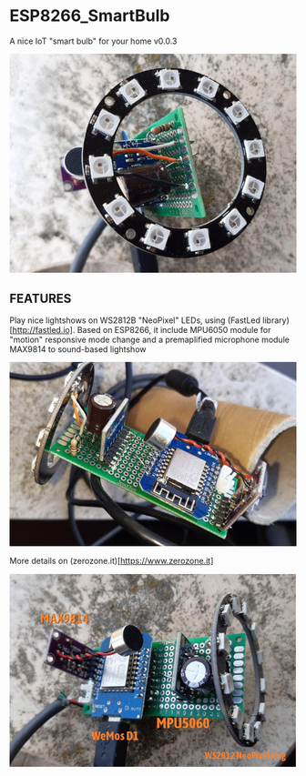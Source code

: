 # ESP8266_SmartBulb
A nice IoT "smart bulb" for your home 
v0.0.3

![ESP8266_SmartBulb](https://raw.githubusercontent.com/michelep/ESP8266_SmartBulb/master/images/1.jpg)

## FEATURES

Play nice lightshows on WS2812B "NeoPixel" LEDs, using (FastLed library)[http://fastled.io]. Based on ESP8266, it include MPU6050 module for "motion" responsive mode change and a premaplified microphone module MAX9814 to sound-based lightshow

![ESP8266_SmartBulb](https://raw.githubusercontent.com/michelep/ESP8266_SmartBulb/master/images/2.jpg)

More details on (zerozone.it)[https://www.zerozone.it]

![ESP8266_SmartBulb](https://raw.githubusercontent.com/michelep/ESP8266_SmartBulb/master/images/3.jpg)

